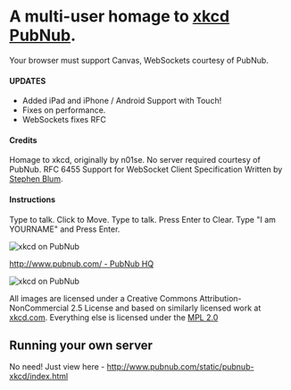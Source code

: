 # A multi-user homage to [xkcd PubNub](http://www.pubnub.com/static/pubnub-xkcd/index.html).

Your browser must support Canvas, WebSockets courtesy of PubNub.

#### UPDATES

 - Added iPad and iPhone / Android Support with Touch!
 - Fixes on performance.
 - WebSockets fixes RFC


#### Credits

Homage to xkcd, originally by n01se. No server required courtesy of PubNub.
RFC 6455 Support for WebSocket Client Specification Written by
[Stephen Blum](http://twitter.com/stephenlb).

#### Instructions

Type to talk.
Click to Move.
Type to talk.
Press Enter to Clear.
Type "I am YOURNAME" and Press Enter.

![xkcd on PubNub](https://pubnub.s3.amazonaws.com/2012/pubnub-large.png "xkcd on PubNub")

[http://www.pubnub.com/ - PubNub HQ](http://www.pubnub.com/)

![xkcd on PubNub](http://s3-us-west-1.amazonaws.com/pubnub-xkcd/pubnub-xkcd.png "xkcd on PubNub")

All images are licensed under a Creative Commons Attribution-NonCommercial 2.5
License and based on similarly licensed work at
[xkcd.com](http://xkcd.com/license.html).  Everything else is licensed under
the [MPL 2.0](http://www.mozilla.org/MPL/2.0/)

## Running your own server

No need! Just view here - http://www.pubnub.com/static/pubnub-xkcd/index.html

